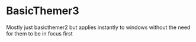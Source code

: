 # BasicThemer3
Mostly just basicthemer2 but applies instantly to windows without the need for them to be in focus first
